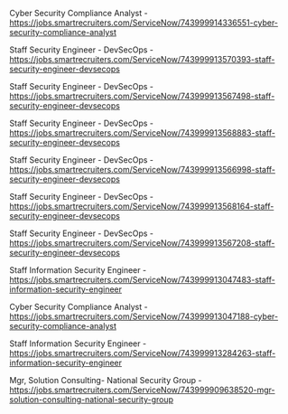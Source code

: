 Cyber Security Compliance Analyst - https://jobs.smartrecruiters.com/ServiceNow/743999914336551-cyber-security-compliance-analyst

Staff Security Engineer - DevSecOps - https://jobs.smartrecruiters.com/ServiceNow/743999913570393-staff-security-engineer-devsecops

Staff Security Engineer - DevSecOps - https://jobs.smartrecruiters.com/ServiceNow/743999913567498-staff-security-engineer-devsecops

Staff Security Engineer - DevSecOps - https://jobs.smartrecruiters.com/ServiceNow/743999913568883-staff-security-engineer-devsecops

Staff Security Engineer - DevSecOps - https://jobs.smartrecruiters.com/ServiceNow/743999913566998-staff-security-engineer-devsecops

Staff Security Engineer - DevSecOps - https://jobs.smartrecruiters.com/ServiceNow/743999913568164-staff-security-engineer-devsecops

Staff Security Engineer - DevSecOps - https://jobs.smartrecruiters.com/ServiceNow/743999913567208-staff-security-engineer-devsecops

Staff Information Security Engineer - https://jobs.smartrecruiters.com/ServiceNow/743999913047483-staff-information-security-engineer

Cyber Security Compliance Analyst - https://jobs.smartrecruiters.com/ServiceNow/743999913047188-cyber-security-compliance-analyst

Staff Information Security Engineer - https://jobs.smartrecruiters.com/ServiceNow/743999913284263-staff-information-security-engineer

Mgr, Solution Consulting- National Security Group - https://jobs.smartrecruiters.com/ServiceNow/743999909638520-mgr-solution-consulting-national-security-group

